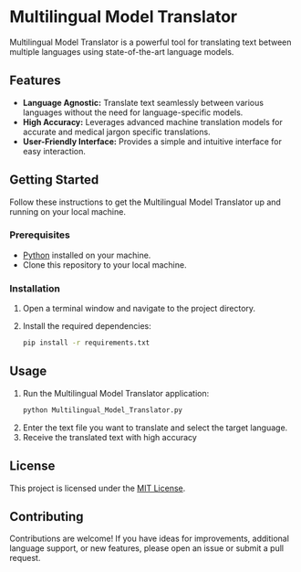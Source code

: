 # Multilingual Model Translator

Multilingual Model Translator is a powerful tool for translating text between multiple languages using state-of-the-art language models.

## Features

- **Language Agnostic:** Translate text seamlessly between various languages without the need for language-specific models.
- **High Accuracy:** Leverages advanced machine translation models for accurate and medical jargon specific translations.
- **User-Friendly Interface:** Provides a simple and intuitive interface for easy interaction.

## Getting Started

Follow these instructions to get the Multilingual Model Translator up and running on your local machine.

### Prerequisites

- [Python](https://www.python.org/) installed on your machine.
- Clone this repository to your local machine.

### Installation

1. Open a terminal window and navigate to the project directory.

2. Install the required dependencies:

   ```bash
   pip install -r requirements.txt

## Usage

1. Run the Multilingual Model Translator application:
   ```bash
   python Multilingual_Model_Translator.py
2. Enter the text file you want to translate and select the target language.
3. Receive the translated text with high accuracy

## License
This project is licensed under the [MIT License](LICENSE).

## Contributing

Contributions are welcome! If you have ideas for improvements, additional language support, or new features, please open an issue or submit a pull request.
